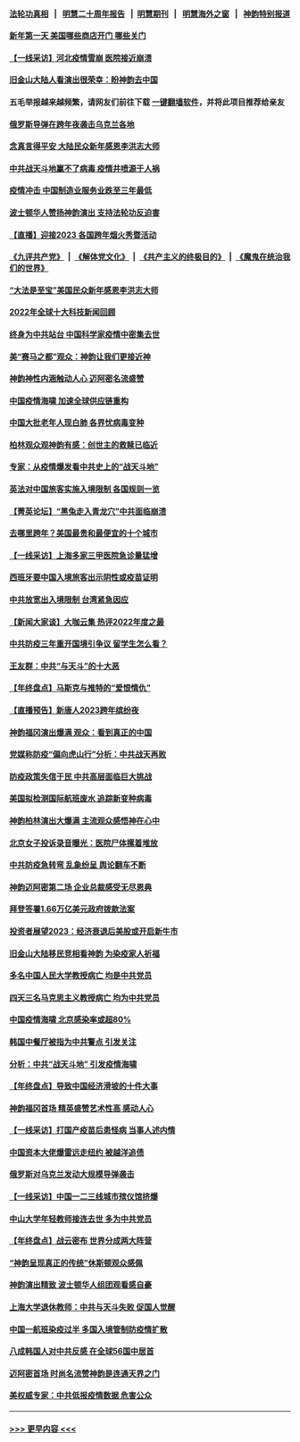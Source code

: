 #### [法轮功真相](https://github.com/gfw-breaker/truth/blob/master/README.md?t=0) &nbsp;&nbsp;|&nbsp;&nbsp; [明慧二十周年报告](https://github.com/gfw-breaker/mh-reports/blob/master/README.md?t=0) &nbsp;&nbsp;|&nbsp;&nbsp;[明慧期刊](https://github.com/gfw-breaker/mh-qikan) &nbsp;&nbsp;|&nbsp;&nbsp; [明慧海外之窗](https://github.com/gfw-breaker/mh-news/blob/master/README.md?t=0) &nbsp;&nbsp;|&nbsp;&nbsp; [神韵特别报道](https://github.com/gfw-breaker/mh-news/blob/master/shenyun.md?t=0)
#### [新年第一天 美国哪些商店开门 哪些关门](../pages/nf4514/n13896531.md?t=01011543) 
#### [【一线采访】河北疫情雪崩 医院接近崩溃](../pages/nf4514/n13896032.md?t=01011543) 
#### [旧金山大陆人看演出很荣幸：盼神韵去中国](../pages/nf4514/n13896395.md?t=01011543) 
#### 五毛举报越来越频繁，请网友们前往下载 [一键翻墙软件](https://github.com/gfw-breaker/ssr-accounts)，并将此项目推荐给亲友
#### [俄罗斯导弹在跨年夜袭击乌克兰各地](../pages/nf4514/n13896501.md?t=01011543) 
#### [念真言得平安 大陆民众新年感恩李洪志大师](../pages/nf4514/n13894509.md?t=01011543) 
#### [中共战天斗地赢不了病毒 疫情井喷源于人祸](../pages/nf4514/n13895825.md?t=01011543) 
#### [疫情冲击 中国制造业服务业跌至三年最低](../pages/nf4514/n13896495.md?t=01011543) 
#### [波士顿华人赞扬神韵演出 支持法轮功反迫害](../pages/nf4514/n13896345.md?t=01011543) 
#### [【直播】迎接2023 各国跨年烟火秀暨活动](../pages/nf4514/n13894210.md?t=01011543) 
#### [《九评共产党》](https://github.com/begood0513/9ping.md/blob/master/README.md) &nbsp;|&nbsp; [《解体党文化》](../../../../jtdwh.md/blob/master/README.md)  &nbsp;|&nbsp; [《共产主义的终极目的》](../../../../gczydzjmd.md/blob/master/README.md) &nbsp;|&nbsp; [《魔鬼在统治我们的世界》](../../../../mgztzwmdsj.md/blob/master/README.md) 
#### [“大法是至宝”美国民众新年感恩李洪志大师](../pages/nf4514/n13895026.md?t=01011543) 
#### [2022年全球十大科技新闻回顾](../pages/nf4514/n13895853.md?t=01011543) 
#### [终身为中共站台 中国科学家疫情中密集去世](../pages/nf4514/n13896298.md?t=01011543) 
#### [美“赛马之都”观众：神韵让我们更接近神](../pages/nf4514/n13896282.md?t=01011543) 
#### [神韵神性内涵触动人心 迈阿密名流盛赞](../pages/nf4514/n13896085.md?t=01011543) 
#### [中国疫情海啸 加速全球供应链重构](../pages/nf4514/n13896058.md?t=01011543) 
#### [中国大批老年人现白肺 各界忧病毒变种](../pages/nf4514/n13895907.md?t=01011543) 
#### [柏林观众观神韵有感：创世主的救赎已临近](../pages/nf4514/n13895819.md?t=01011543) 
#### [专家：从疫情爆发看中共史上的“战天斗地”](../pages/nf4514/n13895470.md?t=01011543) 
#### [英法对中国旅客实施入境限制 各国规则一览](../pages/nf4514/n13895639.md?t=01011543) 
#### [【菁英论坛】“黑兔走入青龙穴”中共面临崩溃](../pages/nf4514/n13895575.md?t=01011543) 
#### [去哪里跨年？美国最贵和最便宜的十个城市](../pages/nf4514/n13895532.md?t=01011543) 
#### [【一线采访】上海多家三甲医院急诊量猛增](../pages/nf4514/n13895499.md?t=01011543) 
#### [西班牙要中国入境旅客出示阴性或疫苗证明](../pages/nf4514/n13894694.md?t=01011543) 
#### [中共放宽出入境限制 台湾紧急因应](../pages/nf4514/n13895554.md?t=01011543) 
#### [【新闻大家谈】大咖云集 热评2022年度之最](../pages/nf4514/n13895469.md?t=01011543) 
#### [中共防疫三年重开国境引争议 留学生怎么看？](../pages/nf4514/n13895442.md?t=01011543) 
#### [王友群：中共“与天斗”的十大恶](../pages/nf4514/n13895040.md?t=01011543) 
#### [【年终盘点】马斯克与推特的“爱恨情仇”](../pages/nf4514/n13893800.md?t=01011543) 
#### [【直播预告】新唐人2023跨年缤纷夜](../pages/nf4514/n13894666.md?t=01011543) 
#### [神韵福冈演出爆满 观众：看到真正的中国](../pages/nf4514/n13895362.md?t=01011543) 
#### [党媒称防疫“偏向虎山行”分析：中共战天再败](../pages/nf4514/n13894577.md?t=01011543) 
#### [防疫政策失信于民 中共高层面临巨大挑战](../pages/nf4514/n13894627.md?t=01011543) 
#### [美国拟检测国际航班废水 追踪新变种病毒](../pages/nf4514/n13895092.md?t=01011543) 
#### [神韵柏林演出大爆满 主流观众感悟神在心中](../pages/nf4514/n13894653.md?t=01011543) 
#### [北京女子投诉录音曝光：医院尸体摞着堆放](../pages/nf4514/n13895124.md?t=01011543) 
#### [中共防疫急转弯 乱象纷呈 舆论翻车不断](../pages/nf4514/n13894280.md?t=01011543) 
#### [神韵迈阿密第二场 企业总裁感受无尽恩典](../pages/nf4514/n13895133.md?t=01011543) 
#### [拜登签署1.66万亿美元政府拨款法案](../pages/nf4514/n13894915.md?t=01011543) 
#### [投资者展望2023：经济衰退后美股或开启新牛市](../pages/nf4514/n13894818.md?t=01011543) 
#### [旧金山大陆移民竞相看神韵 为染疫家人祈福](../pages/nf4514/n13895048.md?t=01011543) 
#### [多名中国人民大学教授病亡 均是中共党员](../pages/nf4514/n13894877.md?t=01011543) 
#### [四天三名马克思主义教授病亡 均为中共党员](../pages/nf4514/n13894656.md?t=01011543) 
#### [中国疫情海啸 北京感染率或超80%](../pages/nf4514/n13894673.md?t=01011543) 
#### [韩国中餐厅被指为中共警点 引发关注](../pages/nf4514/n13894339.md?t=01011543) 
#### [分析：中共“战天斗地” 引发疫情海啸](../pages/nf4514/n13893833.md?t=01011543) 
#### [【年终盘点】导致中国经济滑坡的十件大事](../pages/nf4514/n13893109.md?t=01011543) 
#### [神韵福冈首场 精英盛赞艺术性高 感动人心](../pages/nf4514/n13894566.md?t=01011543) 
#### [【一线采访】打国产疫苗后患怪病 当事人述内情](../pages/nf4514/n13894302.md?t=01011543) 
#### [中国资本大佬爆雷远走纽约 被越洋追债](../pages/nf4514/n13894098.md?t=01011543) 
#### [俄罗斯对乌克兰发动大规模导弹袭击](../pages/nf4514/n13894449.md?t=01011543) 
#### [【一线采访】中国一二三线城市殡仪馆挤爆](../pages/nf4514/n13894487.md?t=01011543) 
#### [中山大学年轻教师接连去世 多为中共党员](../pages/nf4514/n13894464.md?t=01011543) 
#### [【年终盘点】战云密布 世界分成两大阵营](../pages/nf4514/n13891187.md?t=01011543) 
#### [“神韵呈现真正的传统”休斯顿观众感佩](../pages/nf4514/n13894242.md?t=01011543) 
#### [神韵演出精致 波士顿华人组团观看感自豪](../pages/nf4514/n13894175.md?t=01011543) 
#### [上海大学退休教师：中共与天斗失败 促国人觉醒](../pages/nf4514/n13894148.md?t=01011543) 
#### [中国一航班染疫过半 多国入境管制防疫情扩散](../pages/nf4514/n13894323.md?t=01011543) 
#### [八成韩国人对中共反感 在全球56国中居首](../pages/nf4514/n13894345.md?t=01011543) 
#### [迈阿密首场 时尚名流赞神韵是连通天界之门](../pages/nf4514/n13894161.md?t=01011543) 
#### [美权威专家：中共低报疫情数据 危害公众](../pages/nf4514/n13893851.md?t=01011543) 

----
#### [ >>> 更早内容 <<< ](../indexes/nf4514-earlier.md)
